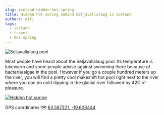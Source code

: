 ```yaml
---
slug: iceland-hidden-hot-spring
title: Hidden hot spring behind Seljavallalaug in Iceland
authors: mifi
tags:
  - iceland
  - travel
  - hot spring
---
```


![Seljavallalaug pool](https://static.mifi.no/uploads/IMG_1236-1024.jpg)

<!--truncate-->

Most people have heard about the Seljavallalaug pool. Its temperature is lukewarm and some people advise against swimming there because of bacteria/algae in the pool. However if you go a couple hundred meters up the river, you will find a pretty cool makeshift hot pool right next to the river where you can do cold dipping in the glacial river followed by 42C of pleasure.

[![Hidden hot spring](https://static.mifi.no/uploads/IMG_6853.MOV-00.00.27.719-1024.jpg)](https://youtu.be/o1JrGtVv_34)

GPS coordinates 🗺 [63.567221, -19.606444](http://maps.google.com/maps?q=loc:63.567221,-19.606444)
